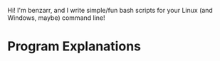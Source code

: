 Hi! I'm benzarr, and I write simple/fun bash scripts for your Linux (and Windows, maybe) command line!

# Program Explanations
